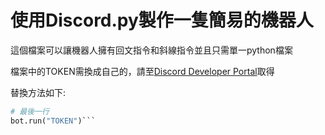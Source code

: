 # 使用Discord.py製作一隻簡易的機器人

這個檔案可以讓機器人擁有回文指令和斜線指令並且只需單一python檔案


檔案中的TOKEN需換成自己的，請至[Discord Developer Portal](https://discord.com/developers/applications)取得

替換方法如下:

```py
# 最後一行
bot.run("TOKEN")```
